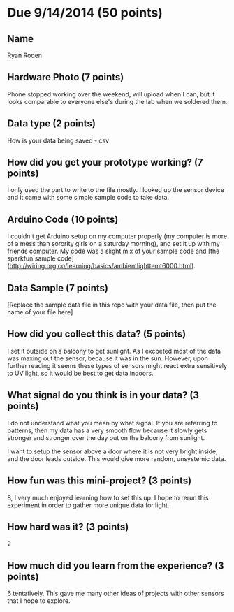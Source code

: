 # Due 9/14/2014  (50 points)


## Name
Ryan Roden

## Hardware Photo (7 points)
Phone stopped working over the weekend, will upload when I can, but it looks comparable to everyone else's during the lab when we soldered them.

## Data type (2 points) 
How is your data being saved - csv

## How did you get your prototype working? (7 points)
I only used the part to write to the file mostly.  I looked up the sensor device and it came with some simple sample code to take data.

## Arduino Code (10 points)
I couldn't get Arduino setup on my computer properly (my computer is more of a mess than sorority girls on a saturday morning), and set it up with my friends computer.  My code was a slight mix of your sample code and [the sparkfun sample code] (http://wiring.org.co/learning/basics/ambientlighttemt6000.html).

## Data Sample (7 points)
[Replace the sample data file in this repo with your data file, then put the name of your file here]

## How did you collect this data? (5 points)
I set it outside on a balcony to get sunlight.  As I excpeted most of the data was maxing out the sensor, because it was in the sun.  However, upon further reading it seems these types of sensors might react extra sensitively to UV light, so it would be best to get data indoors.

## What signal do you think is in your data? (3 points)
I do not understand what you mean by what signal.  If you are referring to patterns, then my data has a very smooth flow because it slowly gets stronger and stronger over the day out on the balcony from sunlight.

I want to setup the sensor above a door where it is not very bright inside, and the door leads outside.  This would give more random, unsystemic data.

## How fun was this mini-project? (3 points)
8, I very much enjoyed learning how to set this up.  I hope to rerun this experiment in order to gather more unique data for light.

## How hard was it? (3 points)
2

## How much did you learn from the experience? (3 points)
6 tentatively.  This gave me many other ideas of projects with other sensors that I hope to explore.
